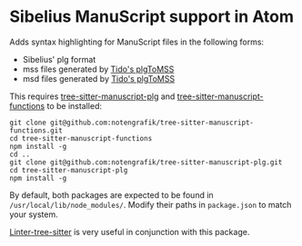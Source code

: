 # Sibelius ManuScript support in Atom

Adds syntax highlighting for ManuScript files in the following forms:

* Sibelius' plg format
* mss files generated by [Tido's plgToMSS](https://github.com/tido/plgToMSS/)
* msd files generated by [Tido's plgToMSS](https://github.com/tido/plgToMSS/)

This requires [tree-sitter-manuscript-plg](https://github.com/notengrafik/tree-sitter-manuscript-plg/) and [tree-sitter-manuscript-functions](https://github.com/notengrafik/tree-sitter-manuscript-functions/) to be installed:

    git clone git@github.com:notengrafik/tree-sitter-manuscript-functions.git
    cd tree-sitter-manuscript-functions
    npm install -g
    cd ..
    git clone git@github.com:notengrafik/tree-sitter-manuscript-plg.git
    cd tree-sitter-manuscript-plg
    npm install -g

By default, both packages are expected to be found in `/usr/local/lib/node_modules/`. Modify their paths in `package.json` to match your system.

[Linter-tree-sitter](https://atom.io/packages/linter-tree-sitter) is very useful in conjunction with this package.
